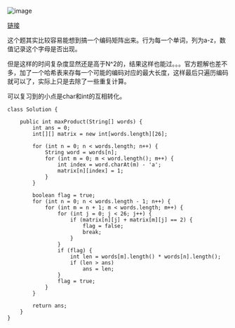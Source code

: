 ![image](https://github.com/LIKP0/Algorithm_exercise/assets/56829276/94cc5cb1-2a19-464a-9624-a640552505bc)

[链接](https://leetcode.cn/problems/aseY1I/description/?envType=study-plan-v2&envId=coding-interviews-special)

这个题其实比较容易能想到搞一个编码矩阵出来。行为每一个单词，列为a-z，数值记录这个字母是否出现。

但是这样的时间复杂度显然还是高于N^2的，结果这样也能过。。。官方题解也差不多，加了一个哈希表来存每一个可能的编码对应的最大长度，这样最后只遍历编码就可以了，实际上只是去除了一些重复计算。

可以复习到的小点是char和int的互相转化。

```
class Solution {

    public int maxProduct(String[] words) {
        int ans = 0;
        int[][] matrix = new int[words.length][26];

        for (int n = 0; n < words.length; n++) {
            String word = words[n];
            for (int m = 0; m < word.length(); m++) {
                int index = word.charAt(m) - 'a';
                matrix[n][index] = 1;
            }
        }

        boolean flag = true;
        for (int n = 0; n < words.length - 1; n++) {
            for (int m = n + 1; m < words.length; m++) {
                for (int j = 0; j < 26; j++) {
                    if (matrix[n][j] + matrix[m][j] == 2) {
                        flag = false;
                        break;
                    }
                }
                if (flag) {
                    int len = words[m].length() * words[n].length();
                    if (len > ans)
                        ans = len;
                }
                flag = true;
            }
        }

        return ans;
    }
}
```
